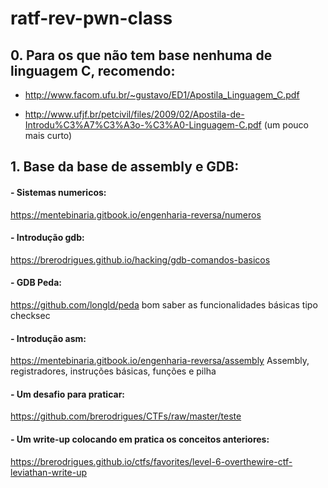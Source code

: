 # ratf-rev-pwn-class

## 0. Para os que não tem base nenhuma de linguagem C, recomendo:
- http://www.facom.ufu.br/~gustavo/ED1/Apostila_Linguagem_C.pdf

- http://www.ufjf.br/petcivil/files/2009/02/Apostila-de-Introdu%C3%A7%C3%A3o-%C3%A0-Linguagem-C.pdf (um pouco mais curto)

## 1. Base da base de assembly e GDB:
 #### - Sistemas numericos: 
 https://mentebinaria.gitbook.io/engenharia-reversa/numeros
 
 #### - Introdução gdb: 
 https://brerodrigues.github.io/hacking/gdb-comandos-basicos
 
 #### - GDB Peda: 
 https://github.com/longld/peda bom saber as funcionalidades básicas tipo checksec
 
 #### - Introdução asm: 
 https://mentebinaria.gitbook.io/engenharia-reversa/assembly Assembly, registradores, instruções básicas, funções e pilha
 
 #### - Um desafio para praticar: 
 https://github.com/brerodrigues/CTFs/raw/master/teste
 
 #### - Um write-up colocando em pratica os conceitos anteriores: 
 https://brerodrigues.github.io/ctfs/favorites/level-6-overthewire-ctf-leviathan-write-up
